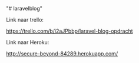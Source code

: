 "# laravelblog"


Link naar trello:

https://trello.com/b/i2aJPbbp/laravel-blog-opdracht

Link naar Heroku:

http://secure-beyond-84289.herokuapp.com/
